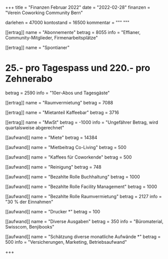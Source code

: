 +++
title = "Finanzen Februar 2022"
date = "2022-02-28"
finanzen = "Verein Coworking Community Bern"

darlehen = 47000
kontostand = 16500
kommentar = """
"""

[[ertrag]]
name = "Abonnemente"
betrag = 8055 
info = "Effianer, Community-Mitglieder, Firmenarbeitsplätze"

[[ertrag]]
name = "Spontianer"
# 25.- pro Tagespass und 220.- pro Zehnerabo
betrag = 2590
info = "10er-Abos und Tagesgäste"

[[ertrag]]
name = "Raumvermietung"
betrag = 7088

[[ertrag]]
name = "Mietanteil Kaffeebar"
betrag = 3716

[[ertrag]]
name = "MwSt"
betrag = -1000
info = "Ungefährer Betrag, wird quartalsweise abgerechnet"


[[aufwand]]
name = "Miete"
betrag = 14384

[[aufwand]]
name = "Mietbeitrag Co-Living"
betrag = 500

[[aufwand]]
name = "Kaffees für Coworkende"
betrag = 500

[[aufwand]]
name = "Reinigung"
betrag = 748

[[aufwand]]
name = "Bezahlte Rolle Buchhaltung"
betrag = 1000

[[aufwand]]
name = "Bezahlte Rolle Facility Management"
betrag = 1000

[[aufwand]]
name = "Bezahlte Rolle Raumvermietung"
betrag = 2127
info = "30 % der Einnahmen"

[[aufwand]]
name = "Drucker *"
betrag = 100

[[aufwand]]
name = "Diverse Ausgaben"
betrag = 350
info = "Büromaterial, Swisscom, Benjibooks"

[[aufwand]]
name = "Schätzung diverse monatliche Aufwände *"
betrag = 500
info = "Versicherungen, Marketing, Betriebsaufwand"

+++
